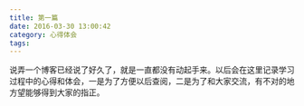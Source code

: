 ```yaml
---
title: 第一篇
date: 2016-03-30 13:00:42
category: 心得体会
tags:
---
```

说弄一个博客已经说了好久了，就是一直都没有动起手来。以后会在这里记录学习过程中的心得和体会，一是为了方便以后查阅，二是为了和大家交流，有不对的地方望能够得到大家的指正。